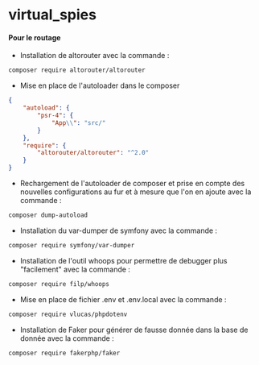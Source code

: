 # virtual_spies

#### Pour le routage
* Installation de altorouter avec  la commande :

```bash
composer require altorouter/altorouter
```
* Mise en place de l'autoloader dans le composer

```json
{
    "autoload": {
        "psr-4": {
            "App\\": "src/"
        }
    },
    "require": {
        "altorouter/altorouter": "^2.0"
    }
}
```
* Rechargement de l'autoloader de composer et prise en compte des nouvelles configurations au fur et à mesure que l'on en ajoute avec la commande :
```bash
composer dump-autoload
```
* Installation du var-dumper de symfony avec la commande :
```bash
composer require symfony/var-dumper  
```
* Installation de l'outil whoops pour permettre de debugger plus "facilement" avec la commande :
```bash
composer require filp/whoops 
```
* Mise en place de fichier .env et .env.local avec la commande :
```bash
composer require vlucas/phpdotenv 
```
* Installation de Faker pour générer de fausse donnée dans la base de donnée avec la commande :
```bash
composer require fakerphp/faker 
```
